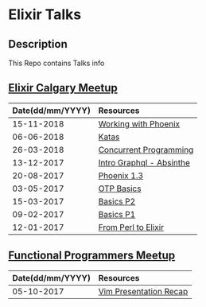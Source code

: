 # Elixir Talks

## Description

This Repo contains Talks info 

## [Elixir Calgary Meetup](https://www.meetup.com/Elixir-Calgary/)

| Date(dd/mm/YYYY) | Resources                          |
|:---------------- |:-----------------------------------|
| 15-11-2018       | [Working with Phoenix](pdfs/working-with-phoenix.pdf)|
| 06-06-2018       | [Katas](pdfs/elixir-koans.pdf)|
| 26-03-2018       | [Concurrent Programming](pdfs/concurrent-programming.pdf)|
| 13-12-2017       | [Intro Graphql - Absinthe](pdfs/elixir-absinthe-basics.pdf)|
| 20-08-2017       | [Phoenix 1.3](pdfs/phoenix-basics.pdf)|
| 03-05-2017       | [OTP Basics](pdfs/elixir-otp-basics.pdf)     |
| 15-03-2017       | [Basics P2](pdfs/elixir-basics-2.pdf)|
| 09-02-2017       | [Basics P1](pdfs/elixir-basics.pdf)|
| 12-01-2017       | [From Perl to Elixir](pdfs/porting-perl-package-to-elixir.pdf)|

## [Functional Programmers Meetup](https://www.meetup.com/Functional-Programmers-YYC/)

| Date(dd/mm/YYYY) | Resources |
|:-----------------|:----------|
| 05-10-2017       |[Vim Presentation Recap](https://www.youtube.com/watch?v=6CIglbosaHY)|


